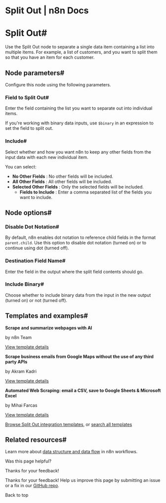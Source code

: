 # Split Out | n8n Docs

[ ](https://github.com/n8n-io/n8n-docs/edit/main/docs/integrations/builtin/core-nodes/n8n-nodes-base.splitout.md "Edit this page")

# Split Out#

Use the Split Out node to separate a single data item containing a list into multiple items. For example, a list of customers, and you want to split them so that you have an item for each customer.

## Node parameters#

Configure this node using the following parameters.

### Field to Split Out#

Enter the field containing the list you want to separate out into individual items.

If you're working with binary data inputs, use `$binary` in an expression to set the field to split out.

### Include#

Select whether and how you want n8n to keep any other fields from the input data with each new individual item.

You can select:

  * **No Other Fields** : No other fields will be included.
  * **All Other Fields** : All other fields will be included.
  * **Selected Other Fields** : Only the selected fields will be included.
    * **Fields to Include** : Enter a comma separated list of the fields you want to include.

## Node options#

### Disable Dot Notation#

By default, n8n enables dot notation to reference child fields in the format `parent.child`. Use this option to disable dot notation (turned on) or to continue using dot (turned off).

### Destination Field Name#

Enter the field in the output where the split field contents should go.

### Include Binary#

Choose whether to include binary data from the input in the new output (turned on) or not (turned off).

## Templates and examples#

**Scrape and summarize webpages with AI**

by n8n Team

[View template details](https://n8n.io/workflows/1951-scrape-and-summarize-webpages-with-ai/)

**Scrape business emails from Google Maps without the use of any third party APIs**

by Akram Kadri

[View template details](https://n8n.io/workflows/2567-scrape-business-emails-from-google-maps-without-the-use-of-any-third-party-apis/)

**Automated Web Scraping: email a CSV, save to Google Sheets & Microsoft Excel**

by Mihai Farcas

[View template details](https://n8n.io/workflows/2275-automated-web-scraping-email-a-csv-save-to-google-sheets-and-microsoft-excel/)

[Browse Split Out integration templates](https://n8n.io/integrations/split-out/), or [search all templates](https://n8n.io/workflows/)

## Related resources#

Learn more about [data structure and data flow](../../../../data/) in n8n workflows.

Was this page helpful? 

Thanks for your feedback! 

Thanks for your feedback! Help us improve this page by submitting an issue or a fix in our [GitHub repo](https://github.com/n8n-io/n8n-docs). 

Back to top